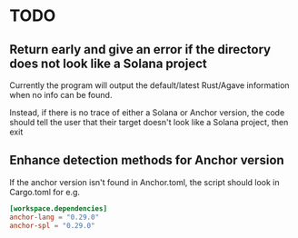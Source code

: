 # TODO

## Return early and give an error if the directory does not look like a Solana project

Currently the program will output the default/latest Rust/Agave information when no info can be found.

Instead, if there is no trace of either a Solana or Anchor version, the code should tell the user 
that their target doesn't look like a Solana project, then exit

## Enhance detection methods for Anchor version
If the anchor version isn't found in Anchor.toml, the script should look in Cargo.toml for e.g.

```toml
[workspace.dependencies]
anchor-lang = "0.29.0"
anchor-spl = "0.29.0"
```
